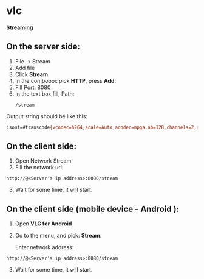 # vlc	

**Streaming**

## **On the server side:**
1. File -> Stream
2. Add file
3. Click **Stream**
4. In the combobox pick **HTTP**, press **Add**.
5. Fill Port: 8080
6. In the text box fill,
   Path: 
   ```
   /stream
   ```
Output string should be like this:

```bash
:sout=#transcode{vcodec=h264,scale=Auto,acodec=mpga,ab=128,channels=2,samplerate=44100,scodec=none}:http{mux=ffmpeg{mux=flv},dst=:8080/stream} :sout-all :sout-keep


```

## **On the client side:**

1. Open Network Stream 
2. Fill the network url:
```
http://@<Server's ip address>:8080/stream
```

3. Wait for some time, it will start.


## **On the client side (mobile device - Android ):**

1. Open **VLC for Android**
2. Go to the menu, and pick: **Stream**.

   Enter network address:

```
http://@<Server's ip address>:8080/stream
```

3. Wait for some time, it will start.